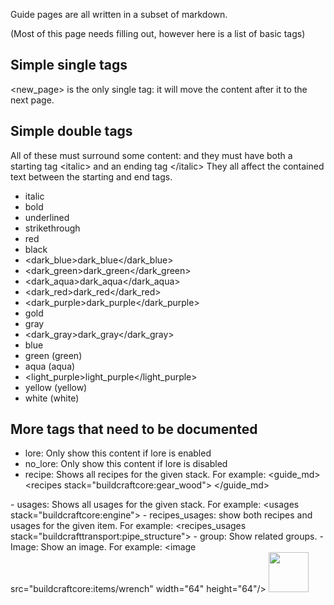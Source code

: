 Guide pages are all written in a subset of markdown.

<italic>(Most of this page needs filling out, however here is a list of basic tags)</italic>

## Simple single tags

&lt;new_page&gt; is the only single tag: it will move the content after it to the next page. 

## Simple double tags

All of these must surround some content: and they must have both a starting tag &lt;italic&gt; and an ending tag &lt;/italic&gt;
They all affect the contained text between the starting and end tags.

- <italic>italic</italic>
- <bold>bold</bold>
- <underline>underlined</underline>
- <strikethrough>strikethrough</strikethrough>
- <red>red</red>
- <black>black</black>
- <dark_blue>dark_blue</dark_blue>
- <dark_green>dark_green</dark_green>
- <dark_aqua>dark_aqua</dark_aqua>
- <dark_red>dark_red</dark_red>
- <dark_purple>dark_purple</dark_purple>
- <gold>gold</gold>
- <gray>gray</gray>
- <dark_gray>dark_gray</dark_gray>
- <blue>blue</blue>
- <green>green</green> (green)
- <aqua>aqua</aqua> (aqua)
- <light_purple>light_purple</light_purple>
- <yellow>yellow</yellow> (yellow)
- <white>white</white> (white)

## More tags that need to be documented

- lore: Only show this content if lore is enabled
- no_lore: Only show this content if lore is disabled
- recipe: Shows all recipes for the given stack. For example:
<guide_md>
&lt;recipes stack="buildcraftcore:gear_wood"&gt;
</guide_md>
<recipes stack="buildcraftcore:gear_wood"/>
- usages: Shows all usages for the given stack. For example:
<guide_md>
&lt;usages stack="buildcraftcore:engine"&gt;
</guide_md>
<usages stack="buildcraftcore:engine"/>
- recipes_usages: show both recipes and usages for the given item. For example:
<guide_md>
&lt;recipes_usages stack="buildcrafttransport:pipe_structure"&gt;
</guide_md>
<recipes_usages stack="buildcrafttransport:pipe_structure"/>
- group: Show related groups.
<new_page/>
- Image: Show an image. For example:
<guide_md>
&lt;image src="buildcraftcore:items/wrench" width="64" height="64"/&gt;
</guide_md>
<image src="buildcraftcore:items/wrench" width="64" height="64"/>

